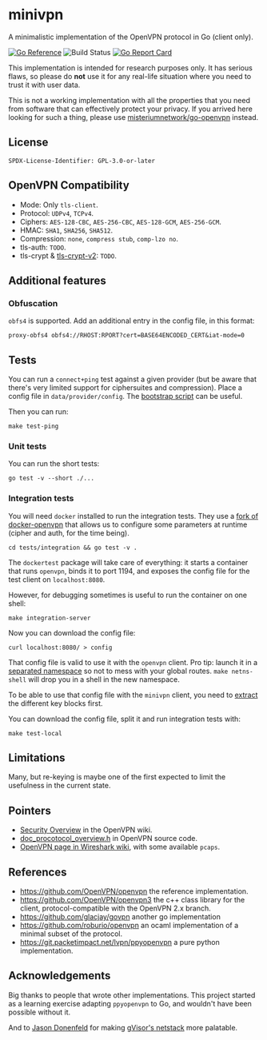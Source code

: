 # minivpn

A minimalistic implementation of the OpenVPN protocol in Go (client only).

[![Go Reference](https://pkg.go.dev/badge/github.com/ooni/gowl.svg)](https://pkg.go.dev/github.com/ooni/minivpn/vpn)
![Build Status](https://github.com/ooni/minivpn/workflows/build/badge.svg)
[![Go Report Card](https://goreportcard.com/badge/github.com/ooni/minivpn)](https://goreportcard.com/report/github.com/ooni/minivpn)

This implementation is intended for research purposes only. It has serious
flaws, so please do **not** use it for any real-life situation where you need to
trust it with user data.

This is not a working implementation with all the properties that you need from
software that can effectively protect your privacy. If you arrived here looking
for such a thing, please use [misteriumnetwork/go-openvpn](https://github.com/mysteriumnetwork/go-openvpn) instead.


## License

```
SPDX-License-Identifier: GPL-3.0-or-later
```

## OpenVPN Compatibility

* Mode: Only `tls-client`.
* Protocol: `UDPv4`, `TCPv4`.
* Ciphers: `AES-128-CBC`, `AES-256-CBC`, `AES-128-GCM`, `AES-256-GCM`.
* HMAC: `SHA1`, `SHA256`, `SHA512`.
* Compression: `none`, `compress stub`, `comp-lzo no`.
* tls-auth: `TODO`.
* tls-crypt & [tls-crypt-v2](https://raw.githubusercontent.com/OpenVPN/openvpn/master/doc/tls-crypt-v2.txt): `TODO`.

## Additional features

### Obfuscation

`obfs4` is supported. Add an additional entry in the config file, in this format:

```
proxy-obfs4 obfs4://RHOST:RPORT?cert=BASE64ENCODED_CERT&iat-mode=0
```

## Tests

You can run a `connect+ping` test against a given provider (but be aware that
there's very limited support for ciphersuites and compression). Place a config
file in `data/provider/config`. The [bootstrap script](https://github.com/ooni/minivpn/blob/main/scripts/bootstrap-provider)
can be useful.

Then you can run:

```
make test-ping
```

### Unit tests

You can run the short tests:

```
go test -v --short ./...
```

### Integration tests

You will need `docker` installed to run the integration tests. They use a [fork
of docker-openvpn](https://github.com/ooni/docker-openvpn) that allows us
to configure some parameters at runtime (cipher and auth, for the time being). 

```
cd tests/integration && go test -v .
```

The `dockertest` package will take care of everything: it starts a container
that runs `openvpn`, binds it to port 1194, and exposes the config file for the
test client on `localhost:8080`.

However, for debugging sometimes is useful to run the container on one shell:

```
make integration-server
```

Now you can download the config file:

```
curl localhost:8080/ > config
```

That config file is valid to use it with the `openvpn` client. Pro tip: launch
it in a [separated namespace](https://github.com/slingamn/namespaced-openvpn)
so not to mess with your global routes. `make netns-shell` will drop you in
a shell in the new namespace.

To be able to use that config file with the `minivpn` client, you need to
[extract](https://github.com/ooni/minivpn/blob/main/tests/integration/extract.sh)
the different key blocks first. 

You can download the config file, split it and run integration tests with:

```
make test-local
```

## Limitations

Many, but re-keying is maybe one of the first expected to limit the usefulness
in the current state.


## Pointers

* [Security Overview](https://community.openvpn.net/openvpn/wiki/SecurityOverview) in the OpenVPN wiki.
* [doc_procotocol_overview.h](https://github.com/OpenVPN/openvpn/blob/master/doc/doxygen/doc_protocol_overview.h) in OpenVPN source code.
* [OpenVPN page in Wireshark wiki](https://wiki.wireshark.org/OpenVPN), with some available `pcaps`.

## References

* https://github.com/OpenVPN/openvpn the reference implementation.
* https://github.com/OpenVPN/openvpn3 the c++ class library for the client, protocol-compatible with the OpenVPN 2.x branch.
* https://github.com/glacjay/govpn another go implementation
* https://github.com/roburio/openvpn an ocaml implementation of a minimal subset of the protocol.
* https://git.packetimpact.net/lvpn/ppyopenvpn a pure python implementation.

## Acknowledgements

Big thanks to people that wrote other implementations. This project started as
a learning exercise adapting `ppyopenvpn` to Go, and wouldn't have been
possible without it.

And to [Jason Donenfeld](https://www.jasondonenfeld.com/) for
making [gVisor's netstack](https://gvisor.dev/docs/user_guide/networking/) more palatable.
